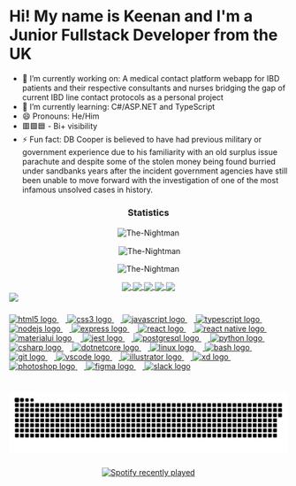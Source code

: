 ### <h1 align="left">Hi! My name is Keenan and I'm a Junior Fullstack Developer from the UK</h1>
- 🔭 I’m currently working on: A medical contact platform webapp for IBD patients and their respective consultants and nurses bridging the gap of current IBD line contact protocols as a personal project
- 🌱 I’m currently learning: C#/ASP.NET and TypeScript
- 😄 Pronouns: He/Him
- 🟥🟪🟦 - Bi+ visibility
- ⚡ Fun fact: DB Cooper is believed to have had previous military or government experience due to his familiarity with an old surplus issue parachute and despite some of the stolen money being found burried under sandbanks years after the incident government agencies have still been unable to move forward with the investigation of one of the most infamous unsolved cases in history.
###

<h3 align="center">Statistics</h3>
<div align="center">
<img align="center" height="180em" src="https://github-readme-stats.vercel.app/api/top-langs/?username=The-Nightman&layout=compact&theme=radical" alt=The-Nightman />

<p>&nbsp;<img align="center" height="180em" src="https://github-readme-stats.vercel.app/api?username=The-Nightman&show_icons=true&locale=en&theme=radical" alt="The-Nightman" /></p>

<p><img align="center" height="180em" src="https://github-readme-streak-stats.herokuapp.com/?user=The-Nightman&theme=radical" alt="The-Nightman" /></p>
</div>
<div align="center">
<a href="https://github.com/The-Nightman">
<img align="center" src="http://github-profile-summary-cards.vercel.app/api/cards/stats?username=The-Nightman&theme=2077" height="180em" />
<img align="center" src="http://github-profile-summary-cards.vercel.app/api/cards/most-commit-language?username=The-Nightman&theme=2077" height="180em" />
<img align="center" src="http://github-profile-summary-cards.vercel.app/api/cards/repos-per-language?username=The-Nightman&theme=2077" height="180em" />
<img align="center" src="http://github-profile-summary-cards.vercel.app/api/cards/productive-time?username=The-Nightman&theme=2077" height="180em" />
<img align="center" src="http://github-profile-summary-cards.vercel.app/api/cards/profile-details?username=The-Nightman&theme=2077" height="180em" />
</div>
<img align="center" src="https://github-readme-activity-graph.vercel.app/graph?username=The-Nightman&theme=react-dark"/>

###

<!--
<img align="right" height="150" src="https://media3.giphy.com/media/4jKo5gDScJ4n6/giphy.gif?cid=ecf05e47vvwogg1votw4pjjzjgjqt8ou8zjgk9rpvs60ilfj&ep=v1_gifs_search&rid=giphy.gif&ct=g"  />
-->

###

<div align="left">
  <img src="https://cdn.jsdelivr.net/gh/devicons/devicon/icons/html5/html5-original.svg" height="30" alt="html5 logo"  />
  <img width="12" />
  <img src="https://cdn.jsdelivr.net/gh/devicons/devicon/icons/css3/css3-original.svg" height="30" alt="css3 logo"  />
  <img width="12" />
  <img src="https://cdn.jsdelivr.net/gh/devicons/devicon/icons/javascript/javascript-original.svg" height="30" alt="javascript logo"  />
  <img width="12" />
  <img src="https://cdn.jsdelivr.net/gh/devicons/devicon/icons/typescript/typescript-original.svg" height="30" alt="typescript logo"  />
  <img width="12" />
  <img src="https://cdn.jsdelivr.net/gh/devicons/devicon/icons/nodejs/nodejs-original.svg" height="30" alt="nodejs logo"  />
  <img width="12" />
  <img src="https://cdn.jsdelivr.net/gh/devicons/devicon/icons/express/express-original.svg" height="30" alt="express logo"  />
  <img width="12" />
  <img src="https://cdn.jsdelivr.net/gh/devicons/devicon/icons/react/react-original-wordmark.svg" height="30" alt="react logo"  />
  <img width="12" />
  <img src="https://cdn.jsdelivr.net/gh/devicons/devicon/icons/react/react-original.svg" height="30" alt="react native logo"  />
  <img width="12" />
  <img src="https://cdn.jsdelivr.net/gh/devicons/devicon/icons/materialui/materialui-original.svg" height="30" alt="materialui logo"  />
  <img width="12" />
  <img src="https://cdn.jsdelivr.net/gh/devicons/devicon/icons/jest/jest-plain.svg" height="30" alt="jest logo"  />
  <img width="12" />
  <img src="https://cdn.jsdelivr.net/gh/devicons/devicon/icons/postgresql/postgresql-original.svg" height="30" alt="postgresql logo"  />
  <img width="12" />
  <img src="https://cdn.jsdelivr.net/gh/devicons/devicon/icons/python/python-original.svg" height="30" alt="python logo"  />
  <img width="12" />
  <img src="https://cdn.jsdelivr.net/gh/devicons/devicon/icons/csharp/csharp-original.svg" height="30" alt="csharp logo"  />
  <img width="12" />
  <img src="https://cdn.jsdelivr.net/gh/devicons/devicon/icons/dotnetcore/dotnetcore-original.svg" height="30" alt="dotnetcore logo"  />
  <img width="12" />
  <img src="https://cdn.jsdelivr.net/gh/devicons/devicon/icons/linux/linux-original.svg" height="30" alt="linux logo"  />
  <img width="12" />
  <img src="https://cdn.jsdelivr.net/gh/devicons/devicon/icons/bash/bash-original.svg" height="30" alt="bash logo"  />
  <img width="12" />
  <img src="https://cdn.jsdelivr.net/gh/devicons/devicon/icons/git/git-original.svg" height="30" alt="git logo"  />
  <img width="12" />
  <img src="https://cdn.jsdelivr.net/gh/devicons/devicon/icons/vscode/vscode-original.svg" height="30" alt="vscode logo"  />
  <img width="12" />
  <img src="https://cdn.jsdelivr.net/gh/devicons/devicon/icons/illustrator/illustrator-plain.svg" height="30" alt="illustrator logo"  />
  <img width="12" />
  <img src="https://cdn.jsdelivr.net/gh/devicons/devicon/icons/xd/xd-plain.svg" height="30" alt="xd logo"  />
  <img width="12" />
  <img src="https://cdn.jsdelivr.net/gh/devicons/devicon/icons/photoshop/photoshop-plain.svg" height="30" alt="photoshop logo"  />
  <img width="12" />
  <img src="https://cdn.jsdelivr.net/gh/devicons/devicon/icons/figma/figma-original.svg" height="30" alt="figma logo"  />
  <img width="12" />
  <img src="https://cdn.jsdelivr.net/gh/devicons/devicon/icons/slack/slack-original.svg" height="30" alt="slack logo"  />
</div>

###

<br clear="both">

<div align="center">
  <img src="https://raw.githubusercontent.com/The-Nightman/The-Nightman/output/github-contribution-grid-snake-dark.svg" alt="Snake animation" />
</div>

###

<div align="center">
  <a href="https://open.spotify.com/user/b4mbi98">
    <img src="https://spotify-recently-played-readme.vercel.app/api?user=b4mbi98&count=5&unique=true" alt="Spotify recently played"  />
  </a>
</div>

###
